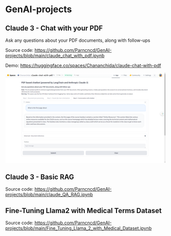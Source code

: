 # GenAI-projects

## Claude 3 - Chat with your PDF

Ask any questions about your PDF documents, along with follow-ups

Source code: https://github.com/Parncncd/GenAI-projects/blob/main/claude_chat_with_pdf.ipynb

Demo: https://huggingface.co/spaces/Chananchida/claude-chat-with-pdf

![alt text](images\demo_claude_chat_with_pdf.png)

## Claude 3 - Basic RAG

Source code: https://github.com/Parncncd/GenAI-projects/blob/main/claude_QA_RAG.ipynb

## Fine-Tuning Llama2 with Medical Terms Dataset

Source code: https://github.com/Parncncd/GenAI-projects/blob/main/Fine_Tuning_Llama_2_with_Medical_Dataset.ipynb
